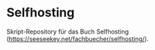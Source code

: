 # Selfhosting

Skript-Repository für das Buch Selfhosting (https://seeseekey.net/fachbuecher/selfhosting/).
